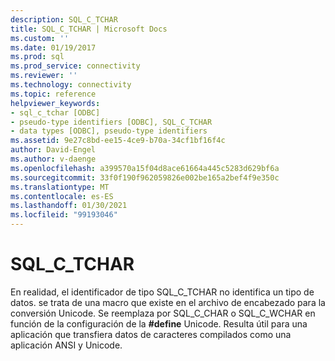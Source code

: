 ```yaml
---
description: SQL_C_TCHAR
title: SQL_C_TCHAR | Microsoft Docs
ms.custom: ''
ms.date: 01/19/2017
ms.prod: sql
ms.prod_service: connectivity
ms.reviewer: ''
ms.technology: connectivity
ms.topic: reference
helpviewer_keywords:
- sql_c_tchar [ODBC]
- pseudo-type identifiers [ODBC], SQL_C_TCHAR
- data types [ODBC], pseudo-type identifiers
ms.assetid: 9e27c8bd-ee15-4ce9-b70a-34cf1bf16f4c
author: David-Engel
ms.author: v-daenge
ms.openlocfilehash: a399570a15f04d8ace61664a445c5283d629bf6a
ms.sourcegitcommit: 33f0f190f962059826e002be165a2bef4f9e350c
ms.translationtype: MT
ms.contentlocale: es-ES
ms.lasthandoff: 01/30/2021
ms.locfileid: "99193046"
---
```

# <a name="sql_c_tchar"></a>SQL_C_TCHAR
En realidad, el identificador de tipo SQL_C_TCHAR no identifica un tipo de datos. se trata de una macro que existe en el archivo de encabezado para la conversión Unicode. Se reemplaza por SQL_C_CHAR o SQL_C_WCHAR en función de la configuración de la **#define** Unicode. Resulta útil para una aplicación que transfiera datos de caracteres compilados como una aplicación ANSI y Unicode.
